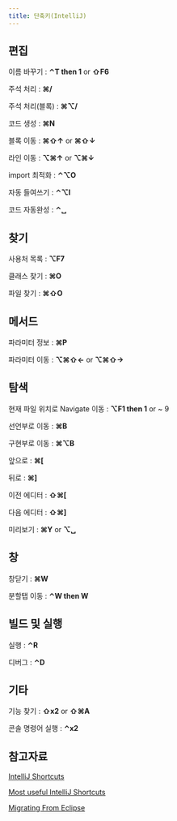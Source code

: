 ```yaml
---
title: 단축키(IntelliJ)
---
```


## 편집
이름 바꾸기 : **⌃T then 1** or **⇧F6** 

주석 처리 : **⌘/**

주석 처리(블록) : **⌘⌥/**

코드 생성 : **⌘N**

블록 이동 : **⌘⇧↑** or **⌘⇧↓**

라인 이동 : **⌥⌘↑** or **⌥⌘↓**

import 최적화 : **⌃⌥O**

자동 들여쓰기 : **⌃⌥I**

코드 자동완성 : **⌃␣**

## 찾기

사용처 목록 : **⌥F7**

클래스 찾기 : **⌘O**

파일 찾기 : **⌘⇧O**

## 메서드

파라미터 정보 : **⌘P**

파라미터 이동 : **⌥⌘⇧←** or **⌥⌘⇧→**

## 탐색
현재 파일 위치로 Navigate 이동 : **⌥F1 then 1** or ~ 9

선언부로 이동 : **⌘B**

구현부로 이동 : **⌘⌥B**

앞으로 : **⌘[**

뒤로 : **⌘]**

이전 에디터 : **⇧⌘[**

다음 에디터 : **⇧⌘]**

미리보기 : **⌘Y** or **⌥␣**

## 창
창닫기 : **⌘W**

분할탭 이동 : **⌃W then W**

## 빌드 및 실행
실행 : **⌃R**

디버그 : **⌃D**

## 기타

기능 찾기 : **⇧x2** or **⇧⌘A**

콘솔 명령어 실행 : **⌃x2**


## 참고자료

[IntelliJ Shortcuts](https://terrencemiao.github.io/intellij-keyboard.html)

[Most useful IntelliJ Shortcuts](http://stackoverflow.com/questions/294167/what-are-the-most-useful-intellij-idea-keyboard-shortcuts)

[Migrating From Eclipse](https://www.jetbrains.com/help/idea/2016.3/eclipse.html?search=shortcut)

